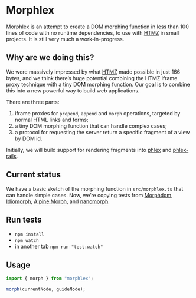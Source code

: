 # Morphlex

Morphlex is an attempt to create a DOM morphing function in less than 100 lines of code with no runtime dependencies, to use with [HTMZ](https://leanrada.com/htmz/) in small projects. It is still very much a work-in-progress.

## Why are we doing this?

We were massively impressed by what [HTMZ](https://leanrada.com/htmz/) made possible in just 166 bytes, and we think there’s huge potential combining the HTMZ iframe proxy technique with a tiny DOM morphing function. Our goal is to combine this into a new powerful way to build web applications.

There are three parts:

1. iframe proxies for `prepend`, `append` and `morph` operations, targeted by normal HTML links and forms;
2. a tiny DOM morphing function that can handle complex cases;
3. a protocol for requesting the server return a specific fragment of a view by DOM id.

Initially, we will build support for rendering fragments into [phlex](https://github.com/phlex-ruby/phlex) and [phlex-rails](https://github.com/phlex-ruby/phlex-rails).

## Current status

We have a basic sketch of the morphing function in `src/morphlex.ts` that can handle simple cases. Now, we’re copying tests from [Morphdom](https://github.com/patrick-steele-idem/morphdom), [Idiomorph](https://github.com/bigskysoftware/idiomorph), [Alpine Morph](https://github.com/alpinejs/alpine/tree/main/packages/morph), and [nanomorph](https://github.com/choojs/nanomorph).

## Run tests

- `npm install`
- `npm watch`
- in another tab `npm run "test:watch"`

## Usage

```javascript
import { morph } from "morphlex";

morph(currentNode, guideNode);
```
